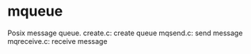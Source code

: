 mqueue
======
Posix message queue.
create.c: create queue
mqsend.c: send message
mqreceive.c: receive message
